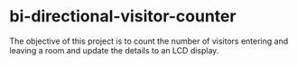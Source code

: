 # bi-directional-visitor-counter

The objective of this project is to count the number of visitors entering and leaving a room and update the details to an LCD display.
